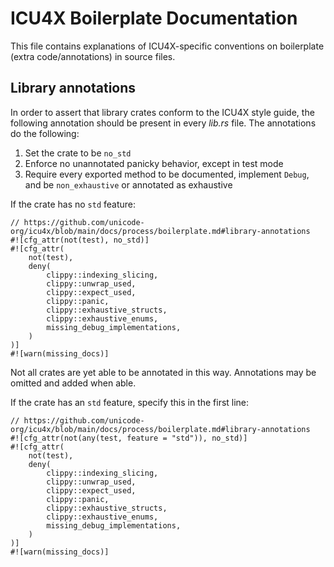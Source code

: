 # ICU4X Boilerplate Documentation

This file contains explanations of ICU4X-specific conventions on boilerplate (extra code/annotations) in source files.

## Library annotations

In order to assert that library crates conform to the ICU4X style guide, the following annotation should be present in every *lib.rs* file. The annotations do the following:

1. Set the crate to be `no_std`
2. Enforce no unannotated panicky behavior, except in test mode
3. Require every exported method to be documented, implement `Debug`, and be `non_exhaustive` or annotated as exhaustive

If the crate has no `std` feature:

    // https://github.com/unicode-org/icu4x/blob/main/docs/process/boilerplate.md#library-annotations
    #![cfg_attr(not(test), no_std)]
    #![cfg_attr(
        not(test),
        deny(
            clippy::indexing_slicing,
            clippy::unwrap_used,
            clippy::expect_used,
            clippy::panic,
            clippy::exhaustive_structs,
            clippy::exhaustive_enums,
            missing_debug_implementations,
        )
    )]
    #![warn(missing_docs)]

Not all crates are yet able to be annotated in this way. Annotations may be omitted and added when able.

If the crate has an `std` feature, specify this in the first line:

    // https://github.com/unicode-org/icu4x/blob/main/docs/process/boilerplate.md#library-annotations
    #![cfg_attr(not(any(test, feature = "std")), no_std)]
    #![cfg_attr(
        not(test),
        deny(
            clippy::indexing_slicing,
            clippy::unwrap_used,
            clippy::expect_used,
            clippy::panic,
            clippy::exhaustive_structs,
            clippy::exhaustive_enums,
            missing_debug_implementations,
        )
    )]
    #![warn(missing_docs)]
